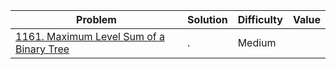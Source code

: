 | Problem                                                                                                       | Solution | Difficulty | Value |
|---------------------------------------------------------------------------------------------------------------|----------|------------|-------|
| [1161. Maximum Level Sum of a Binary Tree](https://leetcode.com/problems/maximum-level-sum-of-a-binary-tree/) | .        | Medium     ||